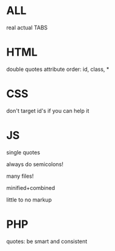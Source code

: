 ALL
===
real actual TABS

HTML
====
double quotes
attribute order: id, class, *


CSS
===
don't target id's if you can help it

JS
==
single quotes

always do semicolons!

many files!

minified+combined

little to no markup
 

PHP
===
quotes: be smart and consistent






